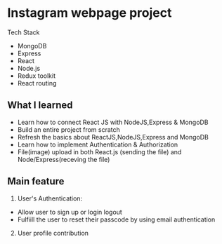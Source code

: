 # Instagram webpage project

Tech Stack

* MongoDB
* Express
* React
* Node.js
* Redux toolkit
* React routing

## What I learned

* Learn how to connect React JS with NodeJS,Express & MongoDB
* Build an entire project from scratch 
* Refresh the basics about ReactJS,NodeJS,Express and MongoDB
* Learn how to implement Authentication & Authorization
* File(image) upload in both React.js (sending the file) and Node/Express(receving the file)

## Main feature

1. User's Authentication:

* Allow user to sign up or login logout
* Fulfiill the user to reset their passcode by using email authentication 

2. User profile contribution



